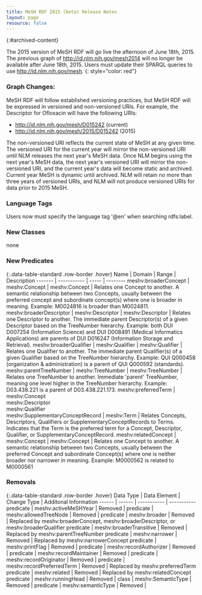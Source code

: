 ```yaml
---
title: MeSH RDF 2015 (beta) Release Notes
layout: page
resource: false
---
```



{:#archived-content}

The 2015 version of MeSH RDF will go live the afternoon of June 18th, 2015. The previous graph of http://id.nlm.nih.gov/mesh2014 will no longer be available after June 18th, 2015. Users must update their SPARQL queries to use http://id.nlm.nih.gov/mesh.
{: style="color: red"}

### Graph Changes:

MeSH RDF will follow established versioning practices, but MeSH RDF will be expressed in versioned and non-versioned URIs. For example, the Descriptor for Ofloxacin will have the following URIs:

* http://id.nlm.nih.gov/mesh/D015242 (current)
* http://id.nlm.nih.gov/mesh/2015/D015242 (2015)

The non-versioned URI reflects the current state of MeSH at any given time. The versioned URI for the current year will mirror the non-versioned URI until NLM releases the next year's MeSH data. Once NLM begins using the next year's MeSH data, the next year's versioned URI will mirror the non-versioned URI, and the current year's data will become static and archived. Current year MeSH is dynamic until archived. NLM will retain no more than three years of versioned URIs, and NLM will not produce versioned URIs for data prior to 2015 MeSH.

### Language Tags
Users now must specify the language tag '@en' when searching rdfs:label.

### New Classes

none

### New Predicates

{:.data-table-standard .row-border .hover}
Name | Domain | Range | Description
------- | ----------- | ----- | --------
meshv:broaderConcept | meshv:Concept | meshv:Concept | Relates one Concept to another. A semantic relationship between two Concepts, usually between the preferred concept and subordinate concept(s) where one is broader in meaning. Example: M0024816 is broader than M0024811.
meshv:broaderDescriptor | meshv:Descriptor | meshv:Descriptor | Relates one Descriptor to another. The immediate parent Descriptor(s) of a given Descriptor based on the TreeNumber hierarchy. Example: both DUI D007254 (Information Science) and DUI D008491 (Medical Informatics Applications) are parents of DUI D016247 (Information Storage and Retrieval).
meshv:broaderQualifier | meshv:Qualifier | meshv:Qualifier | Relates one Qualifier to another. The immediate parent Qualifier(s) of a given Qualifier based on the TreeNumber hierarchy. Example: QUI Q000458 (organization & administration) is a parent of QUI Q000592 (standards).
meshv:parentTreeNumber | meshv:TreeNumber | meshv:TreeNumber | Relates one TreeNumber to another. Immediate 'parent' TreeNumber, meaning one level higher in the TreeNumber hierarchy. Example: D03.438.221 is a parent of D03.438.221.173.
meshv:preferredTerm | meshv:Concept<br/>meshv:Descriptor<br/>meshv:Qualifier<br/>meshv:SupplementaryConceptRecord | meshv:Term | Relates Concepts, Descriptors, Qualifiers or SupplementaryConceptRecords to Terms. Indicates that the Term is the preferred term for a Concept, Descriptor, Qualifier, or SupplementaryConceptRecord.
meshv:relatedConcept | meshv:Concept | meshv:Concept | Relates one Concept to another. A semantic relationship between two Concepts, usually between the preferred Concept and subordinate Concept(s) where one is neither broader nor narrower in meaning. Example: M0000562 is related to M0000561

### Removals

{:.data-table-standard .row-border .hover}
Data Type | Data Element | Change Type | Additonal Information
------ | ------ | ----------- | -----------
predicate | meshv:activeMeSHYear | Removed | 
predicate | meshv:allowedTreeNode | Removed |
predicate | meshv:broader | Removed | Replaced by meshv:broaderConcept, meshv:broaderDescriptor, or meshv:broaderQualifier
predicate | meshv:broaderTransitive | Removed | Replaced by meshv:parentTreeNumber 
predicate | meshv:narrower | Removed | Replaced by meshv:narrowerConcept
predicate | meshv:printFlag | Removed | 
predicate | meshv:recordAuthorizer | Removed |
predicate | meshv:recordMaintainer | Removed |
predicate | meshv:recordOriginator | Removed |
predicate | meshv:recordPreferredTerm | Removed | Replaced by meshv:preferredTerm
predicate | meshv:related | Removed | Replaced by meshv:relatedConcept
predicate | meshv:runningHead | Removed |
class | meshv:SemanticType | Removed |
predicate | meshv:semanticType | Removed |






